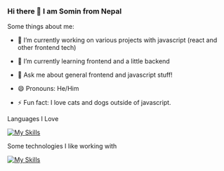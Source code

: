 ### Hi there 👋 I am Somin from Nepal

Some things about me:

- 🔭 I’m currently working on various projects with javascript (react and other frontend tech)

- 🌱 I’m currently learning frontend and a little backend

- 💬 Ask me about general frontend and javascript stuff!

- 😄 Pronouns: He/Him

- ⚡ Fun fact: I love cats and dogs outside of javascript.

Languages I Love

[![My Skills](https://skillicons.dev/icons?i=ts,js,c,python&theme=dark)](https://skillicons.dev)

Some technologies I like working with

[![My Skills](https://skillicons.dev/icons?i=nodejs,reactjs,nextjs,redux&theme=dark)](https://skillicons.dev)
